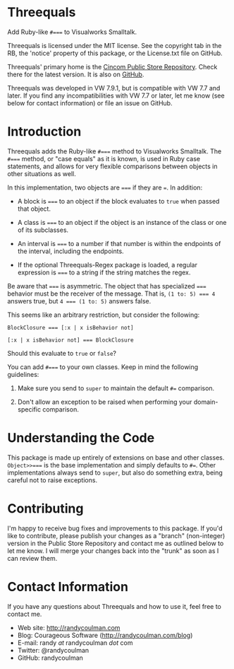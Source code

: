 # Threequals

Add Ruby-like `#===` to Visualworks Smalltalk.

Threequals is licensed under the MIT license.  See the copyright tab
in the RB, the 'notice' property of this package, or the License.txt
file on GitHub.

Threequals' primary home is the
[Cincom Public Store Repository](http://www.cincomsmalltalk.com/CincomSmalltalkWiki/Public+Store+Repository).
Check there for the latest version.  It is also on
[GitHub](https://github.com/randycoulman/Threequals).

Threequals was developed in VW 7.9.1, but is compatible with VW 7.7
and later.  If you find any incompatibilities with VW 7.7 or later,
let me know (see below for contact information) or file an issue on
GitHub.

# Introduction

Threequals adds the Ruby-like `#===` method to Visualworks Smalltalk.
The `#===` method, or "case equals" as it is known, is used
in Ruby case statements, and allows for very flexible comparisons
between objects in other situations as well.

In this implementation, two objects are `===` if they are `=`.  In
addition:

* A block is `===` to an object if the block evaluates to `true` when
  passed that object.

* A class is `===` to an object if the object is an instance of the
  class or one of its subclasses.

* An interval is `===` to a number if that number is within the
  endpoints of the interval, including the endpoints.

* If the optional Threequals-Regex package is loaded, a regular
  expression is `===` to a string if the string matches the regex.

Be aware that `===` is asymmetric.  The object that has specialized `===` behavior
must be the receiver of the message.  That is, `(1 to: 5) === 4`
answers true, but `4 === (1 to: 5)` answers false.

This seems like an arbitrary restriction, but consider the following:

```
BlockClosure === [:x | x isBehavior not]

[:x | x isBehavior not] === BlockClosure
```

Should this evaluate to `true` or `false`?

You can add `#===` to your own classes.  Keep in mind the following
guidelines:

1. Make sure you send to `super` to maintain the default `#=`
comparison.

2. Don't allow an exception to be raised when performing your
   domain-specific comparison.

# Understanding the Code

This package is made up entirely of extensions on base and other
classes.  `Object>>===` is the base implementation and simply defaults
to `#=`.  Other implementations always send to `super`, but also do
something extra, being careful not to raise exceptions.

# Contributing

I'm happy to receive bug fixes and improvements to this package.  If
you'd like to contribute, please publish your changes as a "branch"
(non-integer) version in the Public Store Repository and contact me as
outlined below to let me know.  I will merge your changes back into
the "trunk" as soon as I can review them.

# Contact Information

If you have any questions about Threequals and how to use it, feel
free to contact me.

* Web site: http://randycoulman.com
* Blog: Courageous Software (http://randycoulman.com/blog)
* E-mail: randy _at_ randycoulman _dot_ com
* Twitter: @randycoulman
* GitHub: randycoulman
